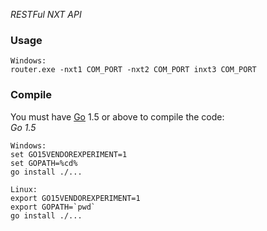 *RESTFul NXT API*

### Usage
```
Windows:
router.exe -nxt1 COM_PORT -nxt2 COM_PORT inxt3 COM_PORT
```

### Compile
You must have [Go](https://golang.org/) 1.5 or above to compile the code:  
*Go 1.5*
```
Windows:
set GO15VENDOREXPERIMENT=1
set GOPATH=%cd%
go install ./...

Linux:
export GO15VENDOREXPERIMENT=1
export GOPATH=`pwd`
go install ./... 
```
